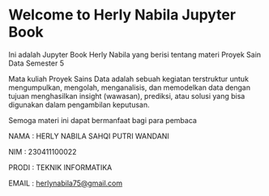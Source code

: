 
# Welcome to Herly Nabila Jupyter Book
Ini adalah Jupyter Book Herly Nabila yang berisi tentang materi Proyek Sain Data Semester 5

Mata kuliah Proyek Sains Data adalah sebuah kegiatan terstruktur untuk mengumpulkan, mengolah, menganalisis, dan memodelkan data dengan tujuan menghasilkan insight (wawasan), prediksi, atau solusi yang bisa digunakan dalam pengambilan keputusan.

Semoga materi ini dapat bermanfaat bagi para pembaca

NAMA    : HERLY NABILA SAHQI PUTRI WANDANI

NIM     : 230411100022

PRODI   : TEKNIK INFORMATIKA

EMAIL   : herlynabila75@gmail.com 